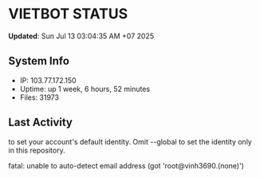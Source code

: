 # VIETBOT STATUS
**Updated**: Sun Jul 13 03:04:35 AM +07 2025

## System Info
- IP: 103.77.172.150
- Uptime: up 1 week, 6 hours, 52 minutes
- Files: 31973

## Last Activity

to set your account's default identity.
Omit --global to set the identity only in this repository.

fatal: unable to auto-detect email address (got 'root@vinh3690.(none)')
